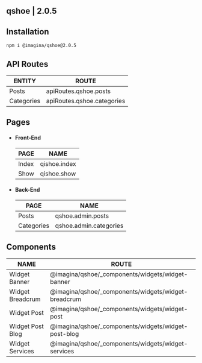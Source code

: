 ## qshoe  | 2.0.5

## Installation

`` npm i @imagina/qshoe@2.0.5 ``

## API Routes

| ENTITY  | ROUTE |
| ------------- | ------------- |
| Posts | apiRoutes.qshoe.posts |
| Categories | apiRoutes.qshoe.categories |

## Pages
- #### Front-End

  | PAGE | NAME |
  | ------------- | ------------- |
  | Index | qishoe.index |
  | Show | qishoe.show |
  
- #### Back-End

  | PAGE | NAME |
  | ------------- | ------------- |
  | Posts | qshoe.admin.posts |
  | Categories | qshoe.admin.categories |
  
## Components  

  | NAME | ROUTE |
  | ------------- | ------------- |
  | Widget Banner | @imagina/qshoe/_components/widgets/widget-banner |
  | Widget Breadcrum | @imagina/qshoe/_components/widgets/widget-breadcrum |
  | Widget Post | @imagina/qshoe/_components/widgets/widget-post |
  | Widget Post Blog | @imagina/qshoe/_components/widgets/widget-post-blog |
  | Widget Services | @imagina/qshoe/_components/widgets/widget-services |

